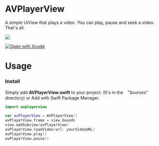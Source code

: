 # AVPlayerView
A simple UIView that plays a video.
You can play, pause and seek a video. 
That's all.

<img src=https://github.com/john-rocky/AVPlayerView/assets/23278992/8db73860-044f-4f30-82dd-43afa560c160>

[![Open with Xcode](https://img.shields.io/badge/Open%20with-Xcode-blue.svg)](xcode://clone?repo=<URL-エンコードされたGitHubリポジトリのURL>)

# Usage
### Install
Simply add **AVPlayerView.swift** to your project. (It's in the　"Sources" directory) 
or
Add with Swift Package Manager.

```swift
import avplayerview

var avPlayerView = AVPlayerView()
avPlayerView.frame = view.bounds
view.addSubview(avPlayerView)
avPlayerView.loadVideo(url: yourVideoURL)
avPlayerView.play()
avPlayerView.pause()
```


